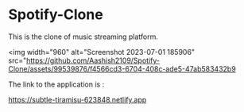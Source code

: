 # Spotify-Clone 

This is the clone of music streaming platform.

<img width="960" alt="Screenshot 2023-07-01 185906" src="https://github.com/Aashish2109/Spotify-Clone/assets/99539876/f4566cd3-6704-408c-ade5-47ab583432b9

The link to the application is :

https://subtle-tiramisu-623848.netlify.app
